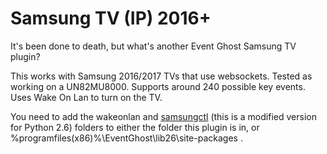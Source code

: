 # Samsung TV (IP) 2016+

It's been done to death, but what's another Event Ghost Samsung TV plugin?

This works with Samsung 2016/2017 TVs that use websockets.  Tested as working on a UN82MU8000.  Supports around 240 possible key events.  Uses Wake On Lan to turn on the TV.

You need to add the wakeonlan and [samsungctl](https://github.com/Ape/samsungctl) (this is a modified version for Python 2.6) folders to either the folder this plugin is in, or %programfiles(x86)%\EventGhost\lib26\site-packages .

